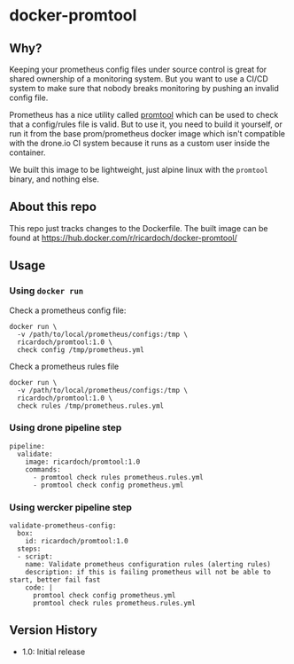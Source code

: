 # docker-promtool

## Why?

Keeping your prometheus config files under source control is great for shared ownership of a monitoring system.  But you want to use a CI/CD system to make sure that nobody breaks monitoring by pushing an invalid config file.

Prometheus has a nice utility called [promtool](https://prometheus.io/docs/prometheus/latest/configuration/recording_rules/#syntax-checking-rules) which can be used to check that a config/rules file is valid.  But to use it, you need to build it yourself, or run it from the base prom/prometheus docker image which isn't compatible with the drone.io CI system because it runs as a custom user inside the container.

We built this image to be lightweight, just alpine linux with the `promtool` binary, and nothing else.

## About this repo

This repo just tracks changes to the Dockerfile.  The built image can be found at https://hub.docker.com/r/ricardoch/docker-promtool/

## Usage

### Using `docker run`

Check a prometheus config file:

```
docker run \
  -v /path/to/local/prometheus/configs:/tmp \
  ricardoch/promtool:1.0 \
  check config /tmp/prometheus.yml
```

Check a prometheus rules file

```
docker run \
  -v /path/to/local/prometheus/configs:/tmp \
  ricardoch/promtool:1.0 \
  check rules /tmp/prometheus.rules.yml
```

### Using drone pipeline step

```
pipeline:
  validate:
    image: ricardoch/promtool:1.0
    commands:
      - promtool check rules prometheus.rules.yml
      - promtool check config prometheus.yml
```

### Using wercker pipeline step

```
validate-prometheus-config:
  box:
    id: ricardoch/promtool:1.0
  steps:
  - script:
    name: Validate prometheus configuration rules (alerting rules)
    description: if this is failing prometheus will not be able to start, better fail fast
    code: |
      promtool check config prometheus.yml
      promtool check rules prometheus.rules.yml
```

## Version History

* 1.0: Initial release
